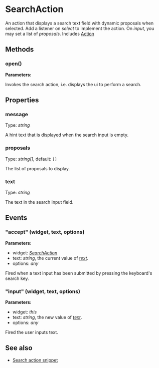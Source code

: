 # SearchAction

An action that displays a search text field with dynamic proposals when selected. Add a listener on *select* to implement the action. On *input*, you may set a list of *proposals*.
Includes [Action](Action.md)

## Methods

### open()



**Parameters:** 



Invokes the search action, i.e. displays the ui to perform a search.



## Properties

### message

Type: *string*

A hint text that is displayed when the search input is empty.

### proposals

Type: *string[]*, default: `[]`

The list of proposals to display.

### text

Type: *string*

The text in the search input field.


## Events

### "accept" (widget, text, options)

**Parameters:** 

- widget: *[SearchAction](SearchAction.md)*
- text: *string*, the current value of *[text](#text)*.
- options: *any*

Fired when a text input has been submitted by pressing the keyboard's search key.


### "input" (widget, text, options)

**Parameters:** 

- widget: *this*
- text: *string*, the new value of *[text](#text)*.
- options: *any*

Fired the user inputs text.



## See also

- [Search action snippet](https://github.com/eclipsesource/tabris-js/blob/master/snippets/action-search/search-action.js)
